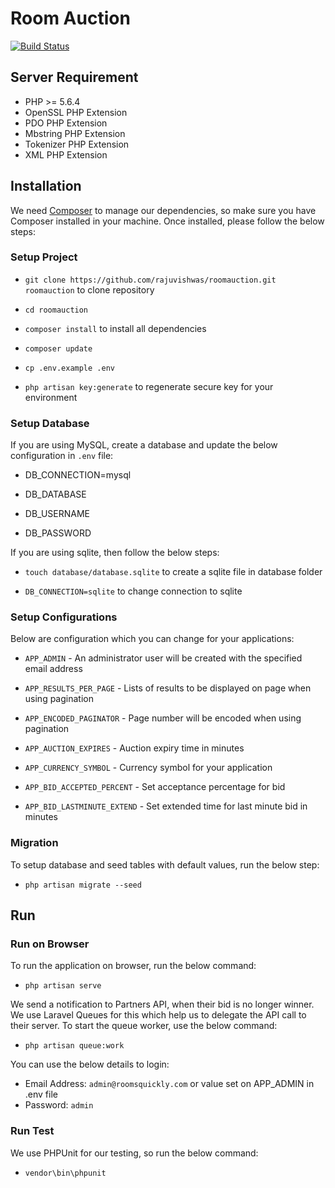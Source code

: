 <h1>Room Auction</h1>

<p>
<a href="https://travis-ci.org/rajuvishwas/roomauction"><img src="https://travis-ci.org/rajuvishwas/roomauction.svg?branch=master" alt="Build Status" /></a>
</p>

## Server Requirement

* PHP >= 5.6.4
* OpenSSL PHP Extension
* PDO PHP Extension
* Mbstring PHP Extension
* Tokenizer PHP Extension
* XML PHP Extension

## Installation

We need <a href="https://getcomposer.org/">Composer</a> to manage our dependencies, so make sure you have Composer installed in your machine. Once installed, please follow the below steps:

### Setup Project

* `git clone https://github.com/rajuvishwas/roomauction.git roomauction` to clone repository

* `cd roomauction`

* `composer install` to install all dependencies

* `composer update`

* `cp .env.example .env`

* `php artisan key:generate` to regenerate secure key for your environment

### Setup Database

If you are using MySQL, create a database and update the below configuration in `.env` file:

* DB_CONNECTION=mysql

* DB_DATABASE

* DB_USERNAME

* DB_PASSWORD

If you are using sqlite, then follow the below steps:

* `touch database/database.sqlite` to create a sqlite file in database folder

* `DB_CONNECTION=sqlite` to change connection to sqlite

### Setup Configurations

Below are configuration which you can change for your applications:

* `APP_ADMIN` - An administrator user will be created with the specified email address

* `APP_RESULTS_PER_PAGE` - Lists of results to be displayed on page when using pagination

* `APP_ENCODED_PAGINATOR` - Page number will be encoded when using pagination

* `APP_AUCTION_EXPIRES` - Auction expiry time in minutes

* `APP_CURRENCY_SYMBOL` - Currency symbol for your application

* `APP_BID_ACCEPTED_PERCENT` - Set acceptance percentage for bid

* `APP_BID_LASTMINUTE_EXTEND` - Set extended time for last minute bid in minutes

### Migration

To setup database and seed tables with default values, run the below step:

* `php artisan migrate --seed`

## Run

### Run on Browser
To run the application on browser, run the below command:

* `php artisan serve`

We send a notification to Partners API, when their bid is no longer winner. We use Laravel Queues for this which help us to delegate the API call to their server. To start the queue worker, use the below command:

* `php artisan queue:work`

You can use the below details to login:
* Email Address: `admin@roomsquickly.com` or value set on APP_ADMIN in .env file
* Password: `admin`

### Run Test

We use PHPUnit for our testing, so run the below command:

* `vendor\bin\phpunit`
